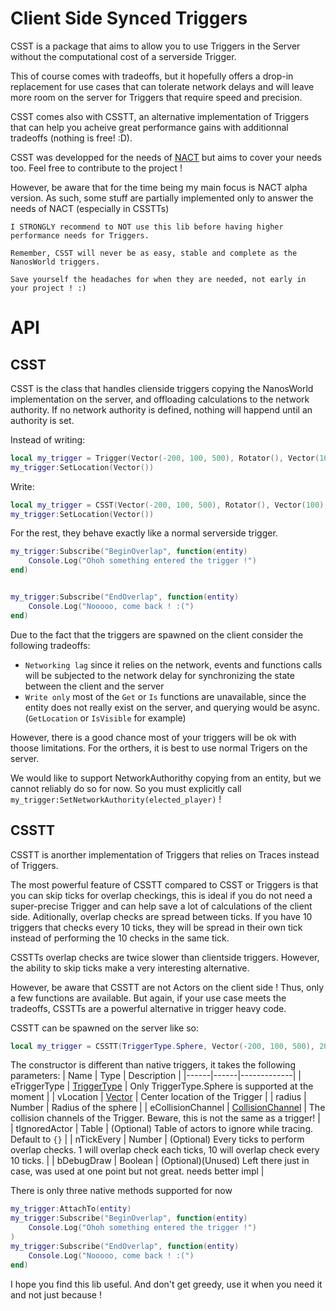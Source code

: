 # Client Side Synced Triggers

CSST is a package that aims to allow you to use Triggers in the Server without the computational cost of a serverside Trigger.

This of course comes with tradeoffs, but it hopefully offers a drop-in replacement for use cases that can tolerate network delays and will leave more room on the server for Triggers that require speed and precision.

CSST comes also with CSSTT, an alternative implementation of Triggers that can help you acheive great performance gains with additionnal tradeoffs (nothing is free! :D).

CSST was developped for the needs of [NACT](https://github.com/DKFN/NACT) but aims to cover your needs too. Feel free to contribute to the project !

However, be aware that for the time being my main focus is NACT alpha version. As such, some stuff are partially implemented only to answer the needs of NACT (especially in CSSTTs)

```
I STRONGLY recommend to NOT use this lib before having higher performance needs for Triggers.

Remember, CSST will never be as easy, stable and complete as the NanosWorld triggers.

Save yourself the headaches for when they are needed, not early in your project ! :)
```


# API
## CSST

CSST is the class that handles clienside triggers copying the NanosWorld implementation on the server, and offloading calculations to the network authority. If no network authority is defined, nothing will happend until an authority is set.

Instead of writing:
```lua
local my_trigger = Trigger(Vector(-200, 100, 500), Rotator(), Vector(100), TriggerType.Sphere, true, Color(1, 0, 0))
my_trigger:SetLocation(Vector())
```
Write:
```lua
local my_trigger = CSST(Vector(-200, 100, 500), Rotator(), Vector(100), TriggerType.Sphere, true, Color(1, 0, 0))
my_trigger:SetLocation(Vector())
```

For the rest, they behave exactly like a normal serverside trigger.
```lua
my_trigger:Subscribe("BeginOverlap", function(entity)
    Console.Log("Ohoh something entered the trigger !")
end)


my_trigger:Subscribe("EndOverlap", function(entity)
    Console.Log("Nooooo, come back ! :(")
end)
```


Due to the fact that the triggers are spawned on the client consider the following tradeoffs:
- `Networking lag` since it relies on the network, events and functions calls will be subjected to the network delay for synchronizing the state between the client and the server
- `Write only` most of the `Get` or `Is` functions are unavailable, since the entity does not really exist on the server, and querying would be async. (`GetLocation` or `IsVisible` for example) 

However, there is a good chance most of your triggers will be ok with thoose limitations.
For the orthers, it is best to use normal Trigers on the server.

We would like to support NetworkAuthorithy copying from an entity, but we cannot reliably do so for now. So you must explicitly call `my_trigger:SetNetworkAuthority(elected_player)` !

## CSSTT
CSSTT is anorther implementation of Triggers that relies on Traces instead of Triggers.

The most powerful feature of CSSTT compared to CSST or Triggers is that you can skip ticks for overlap checkings, this is ideal if you do not need a super-precise Trigger and can help save a lot of calculations of the client side.
Aditionally, overlap checks are spread between ticks. If you have 10 triggers that checks every 10 ticks, they will be spread in their own tick instead of performing the 10 checks in the same tick.

CSSTTs overlap checks are twice slower than clientside triggers. However, the ability to skip ticks
make a very interesting alternative.

However, be aware that CSSTT are not Actors on the client side ! Thus, only a few functions are available. But again, if your use case meets the tradeoffs, CSSTTs are a powerful alternative in trigger heavy code.

CSSTT can be spawned on the server like so:
```lua
local my_trigger = CSSTT(TriggerType.Sphere, Vector(-200, 100, 500), 200, CollisionChannel.Pawn, {}, 50)
```

The constructor is different than native triggers, it takes the following parameters:
| Name | Type | Description |
|------|------|-------------|
| eTriggerType | [TriggerType](https://docs.nanos.world/docs/scripting-reference/glossary/enums#triggertype)    | Only TriggerType.Sphere is supported at the moment         |
| vLocation | [Vector](https://docs.nanos.world/docs/scripting-reference/structs/vector)   | Center location of the Trigger |
| radius | Number | Radius of the sphere |
| eCollisionChannel | [CollisionChannel](https://docs.nanos.world/docs/scripting-reference/glossary/enums#collisionchannel)  | The collision channels of the Trigger. Beware, this is not the same as a trigger! |
| tIgnoredActor | Table | (Optional) Table of actors to ignore while tracing. Default to `{}` |
| nTickEvery | Number | (Optional) Every ticks to perform overlap checks. 1 will overlap check each ticks, 10 will overlap check every 10 ticks. |
| bDebugDraw | Boolean | (Optional)(Unused) Left there just in case, was used at one point but not great. needs better impl |

There is only three native methods supported for now
```lua
my_trigger:AttachTo(entity)
my_trigger:Subscribe("BeginOverlap", function(entity)
    Console.Log("Ohoh something entered the trigger !")
)
my_trigger:Subscribe("EndOverlap", function(entity)
    Console.Log("Nooooo, come back ! :(")
end)
```

I hope you find this lib useful.
And don't get greedy, use it when you need it and not just because !
